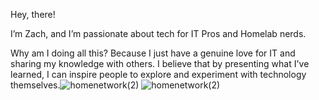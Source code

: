 Hey, there!

I’m Zach, and I’m passionate about tech for IT Pros and Homelab nerds.

Why am I doing all this? Because I just have a genuine love for IT and sharing my knowledge with others. I believe that by presenting what I've learned, I can inspire people to explore and experiment with technology themselves.![homenetwork(2)](https://github.com/user-attachments/assets/7acf8cac-8333-4a98-a23c-2accf908be7d)
![homenetwork(2)](https://github.com/user-attachments/assets/e7164bfd-74df-4abe-a336-a67de34e4861)
